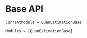# Base API

```@meta
CurrentModule = QuanEstimationBase
```

```@autodocs
Modules = [QuanEstimationBase]
```
